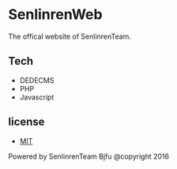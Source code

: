 # SenlinrenWeb
The offical website of SenlinrenTeam.

## Tech

* DEDECMS
* PHP
* Javascript

## license
* [MIT](https://mit-license.org/)

Powered by SenlinrenTeam Bjfu @copyright 2016
